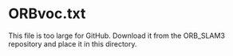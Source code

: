 # ORBvoc.txt
This file is too large for GitHub. Download it from the ORB_SLAM3 repository and place it in this directory.
